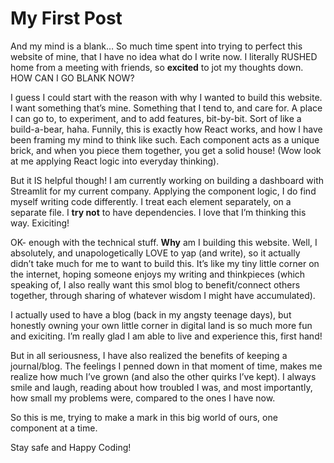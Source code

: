 # My First Post

And my mind is a blank… So much time spent into trying to perfect this website of mine, that I have no idea what do I write now. I literally RUSHED home from a meeting with friends, so **excited** to jot my thoughts down. HOW CAN I GO BLANK NOW?

I guess I could start with the reason with why I wanted to build this website. I want something that’s mine. Something that I tend to, and care for. A place I can go to, to experiment, and to add features, bit-by-bit. Sort of like a build-a-bear, haha. Funnily, this is exactly how React works, and how I have been framing my mind to think like such. Each component acts as a unique brick, and when you piece them together, you get a solid house! (Wow look at me applying React logic into everyday thinking). 

But it IS helpful though! I am currently working on building a dashboard with Streamlit for my current company. Applying the component logic, I do find myself writing code differently. I treat each element separately, on a separate file. I **try not** to have dependencies. I love that I’m thinking this way. Exiciting! 

OK- enough with the technical stuff. **Why** am I building this website. Well, I absolutely, and unapologetically LOVE to yap (and write), so it actually didn’t take much for me to want to build this. It’s like my tiny little corner on the internet, hoping someone enjoys my writing and thinkpieces (which speaking of, I also really want this smol blog to benefit/connect others together, through sharing of whatever wisdom I might have accumulated).

I actually used to have a blog (back in my angsty teenage days), but honestly owning your own little corner in digital land is so much more fun and exiciting. I’m really glad I am able to live and experience this, first hand!

But in all seriousness, I have also realized the benefits of keeping a journal/blog. The feelings I penned down in that moment of time, makes me realize how much I’ve grown (and also the other quirks I’ve kept). I always smile and laugh, reading about how troubled I was, and most importantly, how small my problems were, compared to the ones I have now. 

So this is me, trying to make a mark in this big world of ours, one component at a time.

Stay safe and Happy Coding!